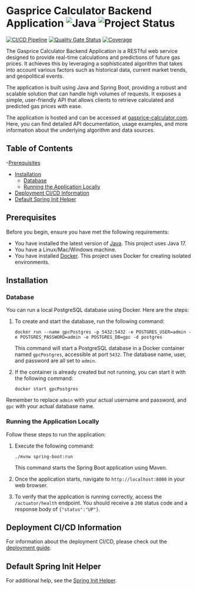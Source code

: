 # Gasprice Calculator Backend Application ![Java](https://img.shields.io/badge/Code-Java-informational?style=flat&logo=openjdk&logoColor=white&color=2bbc8a) ![Project Status](https://img.shields.io/badge/Project_Status-IN_PROGRESS-red)

[![CI/CD Pipeline](https://github.com/JanoschA/gasprice-calculator/actions/workflows/pipeline_master.yml/badge.svg?branch=master)](https://github.com/JanoschA/gasprice-calculator/actions/workflows/pipeline_master.yml)
[![Quality Gate Status](https://sonarcloud.io/api/project_badges/measure?project=JanoschA_gasprice-calculator&metric=alert_status)](https://sonarcloud.io/summary/new_code?id=JanoschA_gasprice-calculator)
[![Coverage](https://sonarcloud.io/api/project_badges/measure?project=JanoschA_gasprice-calculator&metric=coverage)](https://sonarcloud.io/summary/new_code?id=JanoschA_gasprice-calculator)

The Gasprice Calculator Backend Application is a RESTful web service designed to provide real-time calculations and predictions of future gas prices. It achieves this by leveraging a sophisticated algorithm that takes into account various factors such as historical data, current market trends, and geopolitical events.

The application is built using Java and Spring Boot, providing a robust and scalable solution that can handle high volumes of requests. It exposes a simple, user-friendly API that allows clients to retrieve calculated and predicted gas prices with ease.

The application is hosted and can be accessed at [gasprice-calculator.com](https://gasprice-calculator.com). Here, you can find detailed API documentation, usage examples, and more information about the underlying algorithm and data sources.

## Table of Contents
-[Prerequisites](#prerequisites)
- [Installation](#installation)
  - [Database](#database)
  - [Running the Application Locally](#Running-the-Application-Locally)
- [Deployment CI/CD Information](#deployment-cicd-information)
- [Default Spring Init Helper](#default-spring-init-helper)

## Prerequisites

Before you begin, ensure you have met the following requirements:

* You have installed the latest version of [Java](https://www.oracle.com/java/technologies/javase-jdk17-downloads.html). This project uses Java 17.
* You have a Linux/Mac/Windows machine.
* You have installed [Docker](https://docs.docker.com/get-docker/). This project uses Docker for creating isolated environments.

## Installation

### Database

You can run a local PostgreSQL database using Docker. Here are the steps:

1. To create and start the database, run the following command:

    ```shell
    docker run --name gpcPostgres -p 5432:5432 -e POSTGRES_USER=admin -e POSTGRES_PASSWORD=admin -e POSTGRES_DB=gpc -d postgres
    ```

   This command will start a PostgreSQL database in a Docker container named `gpcPostgres`, accessible at port `5432`. The database name, user, and password are all set to `admin`.

2. If the container is already created but not running, you can start it with the following command:

    ```shell
    docker start gpcPostgres
    ```

Remember to replace `admin` with your actual username and password, and `gpc` with your actual database name.

### Running the Application Locally

Follow these steps to run the application:

1. Execute the following command:

    ```shell
    ./mvnw spring-boot:run
    ```

   This command starts the Spring Boot application using Maven.

2. Once the application starts, navigate to `http://localhost:8080` in your web browser.

3. To verify that the application is running correctly, access the `/actuator/health` endpoint. You should receive a `200` status code and a response body of `{"status":"UP"}`.

## Deployment CI/CD Information
For information about the deployment CI/CD, please check out the [deployment guide](DEPLOYMENT_README.md).

## Default Spring Init Helper
For additional help, see the [Spring Init Helper](HELP.md).